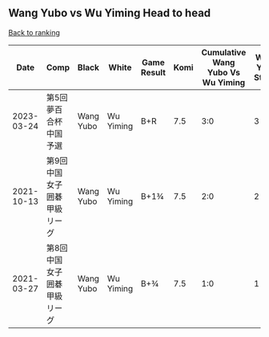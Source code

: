 ## Wang Yubo vs Wu Yiming Head to head

[Back to ranking](../../index.md)




| **Date** | **Comp** | **Black** | **White** | **Game Result** | **Komi** | **Cumulative Wang Yubo Vs Wu Yiming** | **Wang Yubo Streak** | **Wu Yiming Streak** | 
| --- | --- | --- | --- | --- | --- | --- | --- | --- |
| 2023-03-24 | 第5回夢百合杯中国予選 | Wang Yubo | Wu Yiming | B+R | 7.5 | 3:0 | 3 | 0 | 
| 2021-10-13 | 第9回中国女子囲碁甲級リーグ | Wang Yubo | Wu Yiming | B+1¾ | 7.5 | 2:0 | 2 | 0 | 
| 2021-03-27 | 第8回中国女子囲碁甲級リーグ | Wang Yubo | Wu Yiming | B+¾ | 7.5 | 1:0 | 1 | 0 |





